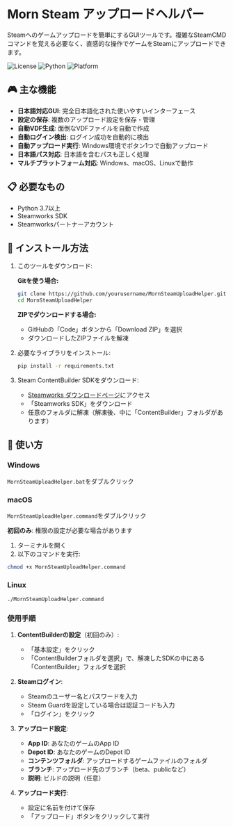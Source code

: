 # Morn Steam アップロードヘルパー

Steamへのゲームアップロードを簡単にするGUIツールです。複雑なSteamCMDコマンドを覚える必要なく、直感的な操作でゲームをSteamにアップロードできます。

![License](https://img.shields.io/badge/license-Unlicense-blue.svg)
![Python](https://img.shields.io/badge/python-3.7+-blue.svg)
![Platform](https://img.shields.io/badge/platform-Windows%20%7C%20macOS%20%7C%20Linux-lightgrey.svg)

## 🎮 主な機能

- **日本語対応GUI**: 完全日本語化された使いやすいインターフェース
- **設定の保存**: 複数のアップロード設定を保存・管理
- **自動VDF生成**: 面倒なVDFファイルを自動で作成
- **自動ログイン検出**: ログイン成功を自動的に検出
- **自動アップロード実行**: Windows環境でボタン1つで自動アップロード
- **日本語パス対応**: 日本語を含むパスも正しく処理
- **マルチプラットフォーム対応**: Windows、macOS、Linuxで動作

## 📋 必要なもの

- Python 3.7以上
- Steamworks SDK
- Steamworksパートナーアカウント

## 🚀 インストール方法

1. このツールをダウンロード:

   **Gitを使う場合:**
   ```bash
   git clone https://github.com/yourusername/MornSteamUploadHelper.git
   cd MornSteamUploadHelper
   ```

   **ZIPでダウンロードする場合:**
   - GitHubの「Code」ボタンから「Download ZIP」を選択
   - ダウンロードしたZIPファイルを解凍

2. 必要なライブラリをインストール:
   ```bash
   pip install -r requirements.txt
   ```

3. Steam ContentBuilder SDKをダウンロード:
   - [Steamworks ダウンロードページ](https://partner.steamgames.com/downloads/list)にアクセス
   - 「Steamworks SDK」をダウンロード
   - 任意のフォルダに解凍（解凍後、中に「ContentBuilder」フォルダがあります）

## 🎯 使い方

### Windows
`MornSteamUploadHelper.bat`をダブルクリック

### macOS
`MornSteamUploadHelper.command`をダブルクリック

**初回のみ**: 権限の設定が必要な場合があります
1. ターミナルを開く
2. 以下のコマンドを実行:
```bash
chmod +x MornSteamUploadHelper.command
```

### Linux
```bash
./MornSteamUploadHelper.command
```

### 使用手順

1. **ContentBuilderの設定**（初回のみ）:
   - 「基本設定」をクリック
   - 「ContentBuilderフォルダを選択」で、解凍したSDKの中にある「ContentBuilder」フォルダを選択

2. **Steamログイン**:
   - Steamのユーザー名とパスワードを入力
   - Steam Guardを設定している場合は認証コードも入力
   - 「ログイン」をクリック

3. **アップロード設定**:
   - **App ID**: あなたのゲームのApp ID
   - **Depot ID**: あなたのゲームのDepot ID
   - **コンテンツフォルダ**: アップロードするゲームファイルのフォルダ
   - **ブランチ**: アップロード先のブランチ（beta、publicなど）
   - **説明**: ビルドの説明（任意）

4. **アップロード実行**:
   - 設定に名前を付けて保存
   - 「アップロード」ボタンをクリックして実行